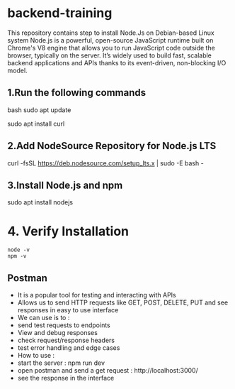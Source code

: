 # backend-training
This repository contains step to install Node.Js on Debian-based Linux system
Node.js is a powerful, open-source JavaScript runtime built on Chrome's V8 engine that allows you to run JavaScript code outside the browser, typically on the server.
It’s widely used to build fast, scalable backend applications and APIs thanks to its event-driven, non-blocking I/O model.



## 1.Run the following commands
bash
sudo apt update

sudo apt install curl

## 2.Add NodeSource Repository for Node.js LTS

curl -fsSL https://deb.nodesource.com/setup_lts.x | sudo -E bash -


## 3.Install Node.js and npm
   sudo apt install nodejs

# 4. Verify Installation
    node -v
    npm -v



## Postman
* It is a popular tool for testing and interacting with APIs
* Allows us to send HTTP requests like GET, POST, DELETE, PUT and see responses in easy to use interface
* We can use is to :
* send test requests to endpoints
* View and debug responses
* check request/response headers
* test error handling and edge cases
* How to use :
* start the server : npm run dev
* open postman and send a get request : http://localhost:3000/
* see the response in the interface